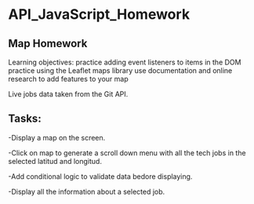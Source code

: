 # API_JavaScript_Homework

## Map Homework
Learning objectives:
practice adding event listeners to items in the DOM
practice using the Leaflet maps library
use documentation and online research to add features to your map

Live jobs data taken from the Git API.

## Tasks:

-Display a map on the screen.

-Click on map to generate a scroll down menu with all the tech jobs in the selected latitud and longitud.

-Add conditional logic to validate data bedore displaying.

-Display all the information about a selected job.
